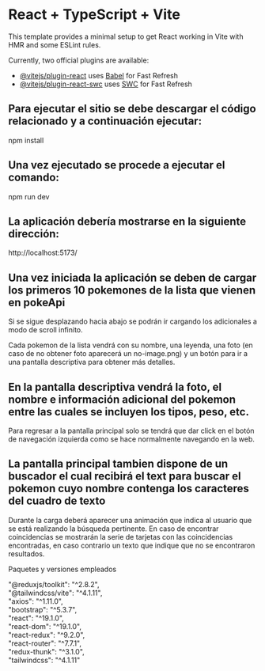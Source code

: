 # React + TypeScript + Vite

This template provides a minimal setup to get React working in Vite with HMR and some ESLint rules.

Currently, two official plugins are available:

- [@vitejs/plugin-react](https://github.com/vitejs/vite-plugin-react/blob/main/packages/plugin-react) uses [Babel](https://babeljs.io/) for Fast Refresh
- [@vitejs/plugin-react-swc](https://github.com/vitejs/vite-plugin-react/blob/main/packages/plugin-react-swc) uses [SWC](https://swc.rs/) for Fast Refresh

## Para ejecutar el sitio se debe descargar el código relacionado y a continuación ejecutar:

npm install

## Una vez ejecutado se procede a ejecutar el comando: 

npm run dev

## La aplicación debería mostrarse en la siguiente dirección:

http://localhost:5173/

## Una vez iniciada la aplicación se deben de cargar los primeros 10 pokemones de la lista que vienen en pokeApi
Si se sigue desplazando hacia abajo se podrán ir cargando los adicionales a modo de scroll infinito.

Cada pokemon de la lista vendrá con su nombre, una leyenda, una foto (en caso de no obtener foto aparecerá un no-image.png) y un botón para ir a una pantalla descriptiva para obtener más detalles.

## En la pantalla descriptiva vendrá la foto, el nombre e información adicional del pokemon entre las cuales se incluyen los tipos, peso, etc.
Para regresar a la pantalla principal solo se tendrá que dar click en el botón de navegación izquierda como se hace normalmente navegando en la web.

## La pantalla principal tambien dispone de un buscador el cual recibirá el text para buscar el pokemon cuyo nombre contenga los caracteres del cuadro de texto
Durante la carga deberá aparecer una animación que indica al usuario que se está realizando la búsqueda pertinente.
En caso de encontrar coincidencias se mostrarán la serie de tarjetas con las coincidencias encontradas, en caso contrario un texto que indique que no se encontraron resultados.

Paquetes y versiones empleados

"@reduxjs/toolkit": "^2.8.2", <br/>
"@tailwindcss/vite": "^4.1.11", <br/>
"axios": "^1.11.0", <br/>
"bootstrap": "^5.3.7", <br/>
"react": "^19.1.0", <br/>
"react-dom": "^19.1.0", <br/>
"react-redux": "^9.2.0", <br/>
"react-router": "^7.7.1", <br/>
"redux-thunk": "^3.1.0", <br/>
"tailwindcss": "^4.1.11"
